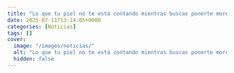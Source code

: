 ```yaml
---
title: "Lo que tu piel no te está contando mientras buscas ponerte moreno"
date: 2025-07-11T13:14:05+0000
categories: [Noticias]
tags: []
cover:
  image: "/images/noticias/"
  alt: "Lo que tu piel no te está contando mientras buscas ponerte moreno"
  hidden: false
---
```



